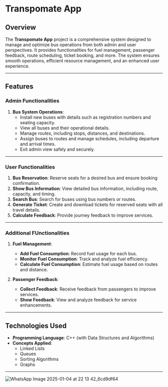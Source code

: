 # Transpomate App

## Overview
The **Transpomate App** project is a comprehensive system designed to manage and optimize bus operations from both admin and user perspectives. It provides functionalities for fuel management, passenger feedback, route scheduling, ticket booking, and more. The system ensures smooth operations, efficient resource management, and an enhanced user experience.

---

## Features

### **Admin Functionalities**
1. **Bus System Operations**:
   - Install new buses with details such as registration numbers and seating capacity.
   - View all buses and their operational details.
   - Manage routes, including stops, distances, and destinations.
   - Assign buses to routes and manage schedules, including departure and arrival times.
   - Exit admin view safely and securely.

---

### **User Functionalities**
1. **Bus Reservation**: Reserve seats for a desired bus and ensure booking confirmation.
2. **Show Bus Information**: View detailed bus information, including route, capacity, and timing.
3. **Search Bus**: Search for buses using bus numbers or routes.
4. **Generate Ticket**: Create and download tickets for reserved seats with all travel details.
5. **Calculate Feedback**: Provide journey feedback to improve services.

---

### **Additional FUnctionalities**
1. **Fuel Management**:
   - **Add Fuel Consumption**: Record fuel usage for each bus.
   - **Monitor Fuel Consumption**: Track and analyze fuel efficiency.
   - **Calculate Fuel Consumption**: Estimate fuel usage based on routes and distance.

2. **Passenger Feedback**:
   - **Collect Feedback**: Receive feedback from passengers to improve services.
   - **Show Feedback**: View and analyze feedback for service enhancements.

---

## Technologies Used
- **Programming Language**: C++ (with Data Structures and Algorithms)
- **Concepts Applied**:
  - Linked Lists
  - Queues
  - Sorting Algorithms
  - Graphs

---

![WhatsApp Image 2025-01-04 at 22 13 42_6cd9df64](https://github.com/user-attachments/assets/3a3ef5f3-003b-4003-80a2-b6e470d63dcf)
